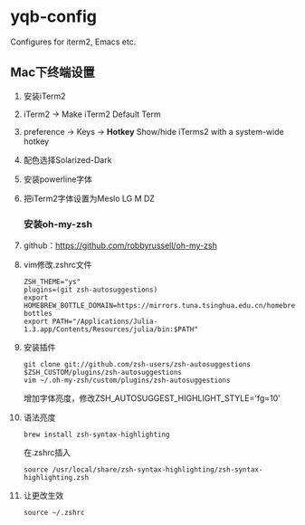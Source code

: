 # yqb-config
Configures for iterm2, Emacs etc.

## Mac下终端设置

1. 安装iTerm2

2. iTerm2 -> Make iTerm2 Default Term

3. preference -> Keys -> **Hotkey** Show/hide iTerms2 with a system-wide hotkey

4. 配色选择Solarized-Dark

5. 安装powerline字体

6. 把iTerm2字体设置为Meslo LG M DZ

   ### 安装oh-my-zsh

1. github：https://github.com/robbyrussell/oh-my-zsh

2. vim修改.zshrc文件

   ```
   ZSH_THEME="ys"
   plugins=(git zsh-autosuggestions)
   export HOMEBREW_BOTTLE_DOMAIN=https://mirrors.tuna.tsinghua.edu.cn/homebrew-bottles
   export PATH="/Applications/Julia-1.3.app/Contents/Resources/julia/bin:$PATH"
   ```

3. 安装插件

   ```
   git clone git://github.com/zsh-users/zsh-autosuggestions $ZSH_CUSTOM/plugins/zsh-autosuggestions
   vim ~/.oh-my-zsh/custom/plugins/zsh-autosuggestions 
   ```

   增加字体亮度，修改ZSH_AUTOSUGGEST_HIGHLIGHT_STYLE='fg=10' 

4. 语法亮度

   ```
   brew install zsh-syntax-highlighting
   ```

   在.zshrc插入

   ```
   source /usr/local/share/zsh-syntax-highlighting/zsh-syntax-highlighting.zsh
   ```

5. 让更改生效

   ```
   source ~/.zshrc
   ```

   